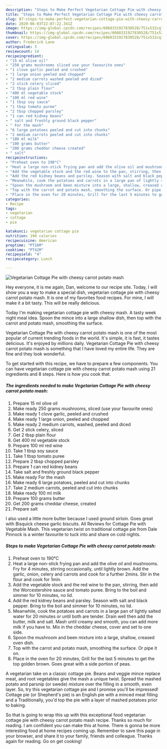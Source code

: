 ```yaml
---
description: "Steps to Make Perfect Vegetarian Cottage Pie with cheesy carrot potato mash"
title: "Steps to Make Perfect Vegetarian Cottage Pie with cheesy carrot potato mash"
slug: 87-steps-to-make-perfect-vegetarian-cottage-pie-with-cheesy-carrot-potato-mash
date: 2020-06-03T22:07:22.341Z
image: https://img-global.cpcdn.com/recipes/6068331927830528/751x532cq70/vegetarian-cottage-pie-with-cheesy-carrot-potato-mash-recipe-main-photo.jpg
thumbnail: https://img-global.cpcdn.com/recipes/6068331927830528/751x532cq70/vegetarian-cottage-pie-with-cheesy-carrot-potato-mash-recipe-main-photo.jpg
cover: https://img-global.cpcdn.com/recipes/6068331927830528/751x532cq70/vegetarian-cottage-pie-with-cheesy-carrot-potato-mash-recipe-main-photo.jpg
author: Frederick Lane
ratingvalue: 3
reviewcount: 14
recipeingredient:
- "15 ml olive oil"
- "250 grams mushrooms sliced use your favourite ones"
- "1 clove garlic peeled and crushed"
- "1 large onion peeled and chopped"
- "2 medium carrots washed peeled and diced"
- "2 stick celery sliced"
- "2 tbsp plain flour"
- "400 ml vegetable stock"
- "100 ml red wine"
- "1 tbsp soy sauce"
- "1 tbsp tomato puree"
- "2 tbsp chopped parsley"
- "1 can red kidney beans"
- " salt and freshly ground black pepper"
- " For the mash"
- "6 large potatoes peeled and cut into chunks"
- "2 medium carrots peeled and cut into chunks"
- "100 ml milk"
- "100 grams butter"
- "200 grams cheddar cheese created"
- " salt"
recipeinstructions:
- "Preheat oven to 190°C"
- "Heat a large non-stick frying pan and add the olive oil and mushrooms. Fry for 4 minutes, stirring occasionally, until lightly brown. Add the garlic, onion, celery and carrots and cook for a further 2mins. Stir in the flour and cook for 1min."
- "Add the vegetable stock and the red wine to the pan, stirring, then add the Worcestershire sauce and tomato puree. Bring to the boil and simmer for 10 minutes, no lid."
- "Add the red kidney beans and parsley. Season with salt and black pepper. Bring to the boil and simmer for 10 minutes, no lid."
- "Meanwhile, cook the potatoes and carrots in a large pan of lightly salted water for 20 minutes or until both are tender. Drain well then add the butter, milk and salt. Mash until creamy and smooth, you can add more milk if you have to. Mix in the cheddar cheese, cover and set to one side."
- "Spoon the mushroom and been mixture into a large, shallow, creased oven dish."
- "Top with the carrot and potato mash, smoothing the surface. Or pipe it on."
- "Place in the oven for 20 minutes, Grill for the last 5 minutes to get the top golden brown. Goes great with a side portion of peas."
categories:
- Recipe
tags:
- vegetarian
- cottage
- pie

katakunci: vegetarian cottage pie 
nutrition: 194 calories
recipecuisine: American
preptime: "PT16M"
cooktime: "PT42M"
recipeyield: "4"
recipecategory: Lunch

---
```



![Vegetarian Cottage Pie with cheesy carrot potato mash](https://img-global.cpcdn.com/recipes/6068331927830528/751x532cq70/vegetarian-cottage-pie-with-cheesy-carrot-potato-mash-recipe-main-photo.jpg)

Hey everyone, it is me again, Dan, welcome to our recipe site. Today, I will show you a way to make a special dish, vegetarian cottage pie with cheesy carrot potato mash. It is one of my favorites food recipes. For mine, I will make it a bit tasty. This will be really delicious.

Today I&#39;m making vegetarian cottage pie with cheesy mash. A tasty week night meal idea. Spoon the mince into a large shallow dish, then top with the carrot and potato mash, smoothing the surface.

Vegetarian Cottage Pie with cheesy carrot potato mash is one of the most popular of current trending foods in the world. It's simple, it is fast, it tastes delicious. It's enjoyed by millions daily. Vegetarian Cottage Pie with cheesy carrot potato mash is something that I have loved my entire life. They are fine and they look wonderful.


To get started with this recipe, we have to prepare a few components. You can have vegetarian cottage pie with cheesy carrot potato mash using 21 ingredients and 8 steps. Here is how you cook that.

<!--inarticleads1-->

##### The ingredients needed to make Vegetarian Cottage Pie with cheesy carrot potato mash:

1. Prepare 15 ml olive oil
1. Make ready 250 grams mushrooms, sliced (use your favourite ones)
1. Make ready 1 clove garlic, peeled and crushed
1. Make ready 1 large onion, peeled and chopped
1. Make ready 2 medium carrots, washed, peeled and diced
1. Get 2 stick celery, sliced
1. Get 2 tbsp plain flour
1. Get 400 ml vegetable stock
1. Prepare 100 ml red wine
1. Take 1 tbsp soy sauce
1. Take 1 tbsp tomato puree
1. Prepare 2 tbsp chopped parsley
1. Prepare 1 can red kidney beans
1. Take  salt and freshly ground black pepper
1. Make ready  For the mash
1. Make ready 6 large potatoes, peeled and cut into chunks
1. Take 2 medium carrots, peeled and cut into chunks
1. Make ready 100 ml milk
1. Prepare 100 grams butter
1. Get 200 grams cheddar cheese, created
1. Prepare  salt


I also used a little more butter because I used ground sirloin. Goes great with Bisquick cheese garlic biscuits. All Reviews for Cottage Pie with Vegetable Mash. This vegetarian twist on traditional cottage pie from Dale Pinnock is a winter favourite to tuck into and share on cold nights. 

<!--inarticleads2-->

##### Steps to make Vegetarian Cottage Pie with cheesy carrot potato mash:

1. Preheat oven to 190°C
1. Heat a large non-stick frying pan and add the olive oil and mushrooms. Fry for 4 minutes, stirring occasionally, until lightly brown. Add the garlic, onion, celery and carrots and cook for a further 2mins. Stir in the flour and cook for 1min.
1. Add the vegetable stock and the red wine to the pan, stirring, then add the Worcestershire sauce and tomato puree. Bring to the boil and simmer for 10 minutes, no lid.
1. Add the red kidney beans and parsley. Season with salt and black pepper. Bring to the boil and simmer for 10 minutes, no lid.
1. Meanwhile, cook the potatoes and carrots in a large pan of lightly salted water for 20 minutes or until both are tender. Drain well then add the butter, milk and salt. Mash until creamy and smooth, you can add more milk if you have to. Mix in the cheddar cheese, cover and set to one side.
1. Spoon the mushroom and been mixture into a large, shallow, creased oven dish.
1. Top with the carrot and potato mash, smoothing the surface. Or pipe it on.
1. Place in the oven for 20 minutes, Grill for the last 5 minutes to get the top golden brown. Goes great with a side portion of peas.


A vegetarian take on a classic cottage pie. Beans and veggie mince replace meat, and root vegetables give the mash a unique twist. Spread the mashed potato and parsnip (or swede) mixture over the filling in a smooth, even layer. So, try this vegetarian cottage pie and I promise you&#39;ll be impressed! Cottage pie (or Shepherd&#39;s pie) is an English pie with a minced meat filling and a Traditionally, you&#39;d top the pie with a layer of mashed potatoes prior to baking. 

So that is going to wrap this up with this exceptional food vegetarian cottage pie with cheesy carrot potato mash recipe. Thanks so much for reading. I am confident you can make this at home. There is gonna be more interesting food at home recipes coming up. Remember to save this page in your browser, and share it to your family, friends and colleague. Thanks again for reading. Go on get cooking!
